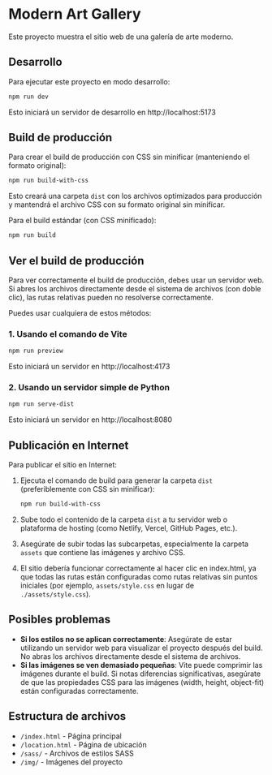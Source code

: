 # Modern Art Gallery

Este proyecto muestra el sitio web de una galería de arte moderno.

## Desarrollo

Para ejecutar este proyecto en modo desarrollo:

```bash
npm run dev
```

Esto iniciará un servidor de desarrollo en http://localhost:5173

## Build de producción

Para crear el build de producción con CSS sin minificar (manteniendo el formato original):

```bash
npm run build-with-css
```

Esto creará una carpeta `dist` con los archivos optimizados para producción y mantendrá el archivo CSS con su formato original sin minificar.

Para el build estándar (con CSS minificado):

```bash
npm run build
```

## Ver el build de producción

Para ver correctamente el build de producción, debes usar un servidor web. Si abres los archivos directamente desde el sistema de archivos (con doble clic), las rutas relativas pueden no resolverse correctamente.

Puedes usar cualquiera de estos métodos:

### 1. Usando el comando de Vite

```bash
npm run preview
```

Esto iniciará un servidor en http://localhost:4173

### 2. Usando un servidor simple de Python

```bash
npm run serve-dist
```

Esto iniciará un servidor en http://localhost:8080

## Publicación en Internet

Para publicar el sitio en Internet:

1. Ejecuta el comando de build para generar la carpeta `dist` (preferiblemente con CSS sin minificar):
   ```bash
   npm run build-with-css
   ```

2. Sube todo el contenido de la carpeta `dist` a tu servidor web o plataforma de hosting (como Netlify, Vercel, GitHub Pages, etc.).

3. Asegúrate de subir todas las subcarpetas, especialmente la carpeta `assets` que contiene las imágenes y archivo CSS.

4. El sitio debería funcionar correctamente al hacer clic en index.html, ya que todas las rutas están configuradas como rutas relativas sin puntos iniciales (por ejemplo, `assets/style.css` en lugar de `./assets/style.css`).

## Posibles problemas

- **Si los estilos no se aplican correctamente**: Asegúrate de estar utilizando un servidor web para visualizar el proyecto después del build. No abras los archivos directamente desde el sistema de archivos.
- **Si las imágenes se ven demasiado pequeñas**: Vite puede comprimir las imágenes durante el build. Si notas diferencias significativas, asegúrate de que las propiedades CSS para las imágenes (width, height, object-fit) están configuradas correctamente.

## Estructura de archivos

- `/index.html` - Página principal
- `/location.html` - Página de ubicación
- `/sass/` - Archivos de estilos SASS
- `/img/` - Imágenes del proyecto 